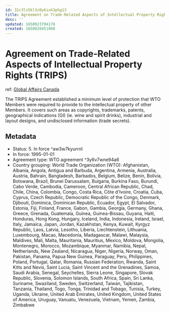 ```yaml
---
id: 31c3lz5kl3z0y6iuk3phg13
title: Agreement on Trade-Related Aspects of Intellectual Property Rights (TRIPS)
desc: ''
updated: 1650923704178
created: 1650920451968
---
```

# Agreement on Trade-Related Aspects of Intellectual Property Rights (TRIPS)

ref: [Global Affairs Canada](https://www.international.gc.ca/trade-agreements-accords-commerciaux/topics-domaines/ip-pi/trips-adpic.aspx?lang=eng)

The TRIPS Agreement established a minimum level of protection that WTO Members were required to provide to the intellectual property of other Members. It covers such areas as copyrights, trademarks, patents, geographical indications (GI) (ie. wine and spirit drinks), industrial and layout designs, and undisclosed information (trade secrets).

## Metadata

- Status: 5. In force ^aw3w7kyurrnl
- In force: 1995-01-01
- Agreement type: WTO agreement ^3y6v7wne94a6
- Country grouping: World Trade Organization (WTO): Afghanistan, Albania, Angola, Antigua and Barbuda, Argentina, Armenia, Australia, Austria, Bahrain, Bangladesh, Barbados, Belgium, Belize, Benin, Bolivia, Botswana, Brazil, Brunei Darussalam, Bulgaria, Burkina Faso, Burundi, Cabo Verde, Cambodia, Cameroon, Central African Republic, Chad, Chile, China, Colombia, Congo, Costa Rica, Côte d'Ivoire, Croatia, Cuba, Cyprus, Czech Republic, Democratic Republic of the Congo, Denmark, Djibouti, Dominica, Dominican Republic, Ecuador, Egypt, El Salvador, Estonia, Fiji, Finland, France, Gabon, Gambia, Georgia, Germany, Ghana, Greece, Grenada, Guatemala, Guinea, Guinea-Bissau, Guyana, Haiti, Honduras, Hong Kong, Hungary, Iceland, India, Indonesia, Ireland, Israel, Italy, Jamaica, Japan, Jordan, Kazakhstan, Kenya, Kuwait, Kyrgyz Republic, Laos, Latvia, Lesotho, Liberia, Liechtenstein, Lithuania, Luxembourg, Macao, Macedonia, Madagascar, Malawi, Malaysia, Maldives, Mali, Malta, Mauritania, Mauritius, Mexico, Moldova, Mongolia, Montenegro, Morocco, Mozambique, Myanmar, Namibia, Nepal, Netherlands, New Zealand, Nicaragua, Niger, Nigeria, Norway, Oman, Pakistan, Panama, Papua New Guinea, Paraguay, Peru, Philippines, Poland, Portugal, Qatar, Romania, Russian Federation, Rwanda, Saint Kitts and Nevis, Saint Lucia, Saint Vincent and the Grenadines, Samoa, Saudi Arabia, Senegal, Seychelles, Sierra Leone, Singapore, Slovak Republic, Slovenia, Solomon Islands, South Africa, Spain, Sri Lanka, Suriname, Swaziland, Sweden, Switzerland, Taiwan, Tajikistan, Tanzania, Thailand, Togo, Tonga, Trinidad and Tobago, Tunisia, Turkey, Uganda, Ukraine, United Arab Emirates, United Kingdom, United States of America, Uruguay, Vanuatu, Venezuela, Vietnam, Yemen, Zambia, Zimbabwe